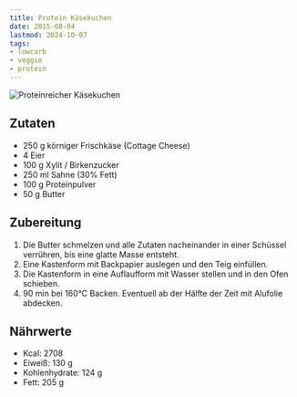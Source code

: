 ```yaml
---
title: Protein Käsekuchen
date: 2015-08-04
lastmod: 2024-10-07
tags:
- lowcarb
- veggie
- protein
---
```


![Proteinreicher Käsekuchen](/img/proteinreicher-käsekuchen-1.webp)

## Zutaten
- 250 g   körniger Frischkäse (Cottage Cheese)
- 4       Eier
- 100 g   Xylit / Birkenzucker
- 250 ml  Sahne (30% Fett)
- 100 g   Proteinpulver
- 50 g    Butter

## Zubereitung
1. Die Butter schmelzen und alle Zutaten nacheinander in einer Schüssel verrühren, bis eine glatte Masse entsteht.
2. Eine Kastenform mit Backpapier auslegen und den Teig einfüllen.
3. Die Kastenform in eine Auflaufform mit Wasser stellen und in den Ofen schieben.
4. 90 min bei 160°C Backen. Eventuell ab der Hälfte der Zeit mit Alufolie abdecken.

## Nährwerte
- Kcal: 2708
- Eiweiß:          130 g
- Kohlenhydrate:   124 g
- Fett:            205 g
